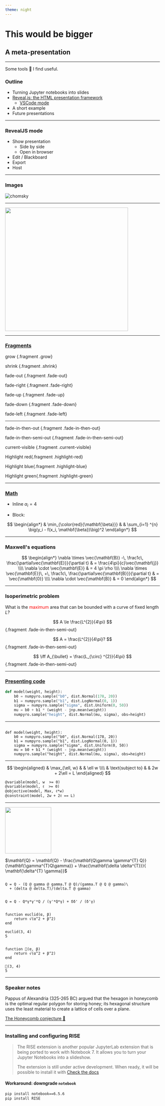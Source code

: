 ```yaml
---
theme: night
---
```

# This would be bigger
## A meta-presentation

---

Some tools 🔨 I find useful.

### Outline

* Turning Jupyter notebooks into slides
* [Reveal.js: the HTML presentation framework](https://revealjs.com)
    * [VSCode mode](https://marketplace.visualstudio.com/items?itemName=evilz.vscode-reveal)
* A short example
* Future presentations

---

### RevealJS mode

* Show presentation
    * Side by side
    * Open in browser
* Edit / Blackboard
* Export
* Host

---

### Images

![chomsky](https://upload.wikimedia.org/wikipedia/commons/c/cf/Noam_Chomsky_portrait_2017_retouched.png)

---

<img src="https://upload.wikimedia.org/wikipedia/commons/c/cf/Noam_Chomsky_portrait_2017_retouched.png" width="400px">

---


### [Fragments](https://revealjs.com/fragments/)

grow {.fragment .grow}

shrink {.fragment .shrink}

fade-out {.fragment .fade-out}

fade-right {.fragment .fade-right}

fade-up {.fragment .fade-up}

fade-down {.fragment .fade-down}

fade-left {.fragment .fade-left}

---

fade-in-then-out {.fragment .fade-in-then-out}

fade-in-then-semi-out {.fragment .fade-in-then-semi-out}

current-visible {.fragment .current-visible}

Highlight red{.fragment .highlight-red}

Highlight blue{.fragment .highlight-blue} 

Highlight green{.fragment .highlight-green}

---

### [Math](https://revealjs.com/math/)

* Inline $\alpha_i = 4$ 

* Block:

$$
\begin{align*}
& \min_{\color{red}{\mathbf{\beta}}} & & \sum_{i=1} ^{n} \big(y_i - f(x_i, \mathbf{\beta})\big)^2
\end{align*}
$$

---

### Maxwell's equations

$$
\begin{align*}
\nabla \times \vec{\mathbf{B}} -\, \frac1c\, \frac{\partial\vec{\mathbf{E}}}{\partial t} & = \frac{4\pi}{c}\vec{\mathbf{j}} \\\\   \nabla \cdot \vec{\mathbf{E}} & = 4 \pi \rho \\\\
\nabla \times \vec{\mathbf{E}}\, +\, \frac1c\, \frac{\partial\vec{\mathbf{B}}}{\partial t} & = \vec{\mathbf{0}} \\\\
\nabla \cdot \vec{\mathbf{B}} & = 0
\end{align*}
$$

---

### Isoperimetric problem


What is the <span style="color: red;">maximum</span>  area that can be bounded with a curve of fixed length $L$?


$$
A \le \frac{L^{2}}{4\pi}
$$ {.fragment .fade-in-then-semi-out}

$$
A = \frac{L^{2}}{4\pi}?
$$ {.fragment .fade-in-then-semi-out}

$$
\iff A_{\bullet} = \frac{L_{\circ} ^{2}}{4\pi}
$$ {.fragment .fade-in-then-semi-out}

---

### [Presenting code](https://revealjs.com/code/)

```python
def model(weight, height):
    b0 = numpyro.sample("b0", dist.Normal(178, 20))
    b1 = numpyro.sample("b1", dist.LogNormal(0, 1))
    sigma = numpyro.sample("sigma", dist.Uniform(0, 50))
    mu = b0 + b1 * (weight - jnp.mean(weight))
    numpyro.sample("height", dist.Normal(mu, sigma), obs=height)
```

---

<pre class="python"><code data-line-numbers>
def model(weight, height):
    b0 = numpyro.sample("b0", dist.Normal(178, 20))
    b1 = numpyro.sample("b1", dist.LogNormal(0, 1))
    sigma = numpyro.sample("sigma", dist.Uniform(0, 50))
    mu = b0 + b1 * (weight - jnp.mean(weight))
    numpyro.sample("height", dist.Normal(mu, sigma), obs=height)
</code></pre>

---

$$
\begin{aligned}
&  \max_{\ell, w} & & \ell w \\\\
& \text{subject to} &  & 2w + 2\ell = L
\end{aligned}
$$

<pre class="jump"><code class="fragment fade-in" data-line-numbers="1-2|3|4">@variable(model, w  >= 0)
@variable(model, ℓ  >= 0)
@objective(model, Max, ℓ*w)
@constraint(model, 2w + 2ℓ == L)
</code></pre>

---

<section data-background-gradient="radial-gradient(#2E8B57, #DDA0DD)">

<img src="https://upload.wikimedia.org/wikipedia/commons/thumb/1/1f/Julia_Programming_Language_Logo.svg/2560px-Julia_Programming_Language_Logo.svg.png" width="150px"> 

$\mathbf{Q} = \mathbf{Q} - \frac{\mathbf{Q\gamma \gamma^{T} Q}}{\mathbf{\gamma^{T}Q\gamma}} + \frac{\mathbf{\delta \delta^{T}}}{ \mathbf{\delta^{T} \gamma}}$

<pre class="python"><code>
Q = Q - (Q @ gamma @ gamma.T @ Q)/(gamma.T @ Q @ gamma)\
  + (delta @ delta.T)/(delta.T @ gamma)
</code></pre>

<pre class="julia"><code class="fragment fade-in">
Q = Q - Q*γ*γ'*Q / (γ'*Q*γ) + δδ' / (δ'γ)
</code></pre>

<div class="r-stack">

<pre class="julia"><code class="fragment">
function euclid(α, β)
	return √(α^2 + β^2)
end

euclid(3, 4)
5
</code></pre>

<pre class="julia"><code class="fragment">
function 🦄(α, β)
	return √(α^2 + β^2)
end

🦄(3, 4)
5
</code></pre>
</div>
</section>

---

### Speaker notes

<aside class="notes">
Pappus of Alexandria (325-265 BC) argued that the hexagon in honeycomb is the optimal regular polygon for storing honey; its hexagonal structure uses the least material to create a lattice of cells over a plane.
</aside>


[The Honeycomb conjecture 🐝](https://en.wikipedia.org/wiki/Honeycomb_conjecture)

---


















### Installing and configuring RISE

> The RISE extension is another popular JupyterLab extension that is being ported to work with Notebook 7. It allows you to turn your Jupyter Notebooks into a slideshow.
>
>The extension is still under active development. When ready, it will be possible to install it with
[Check the docs](https://jupyter-notebook.readthedocs.io/en/stable/notebook_7_features.html)



####  Workaround: downgrade `notebook`

```bash
pip install notebook==6.5.6
pip install RISE
```

